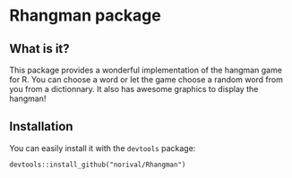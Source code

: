 # Rhangman package

## What is it?

This package provides a wonderful implementation of the hangman game for R. You
can choose a word or let the game choose a random word from you from a
dictionnary. It also has awesome graphics to display the hangman!


## Installation

You can easily install it with the `devtools` package:

```
devtools::install_github("norival/Rhangman")
```
